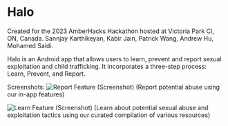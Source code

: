 # Halo

Created for the 2023 AmberHacks Hackathon hosted at Victoria Park CI, ON, Canada.
Sannjay Karthikeyan, Kabir Jain, Patrick Wang, Andrew Hu, Mohamed Saidi.

Halo is an Android app that allows users to learn, prevent and report sexual exploitation and child trafficking. It incorporates a three-step process: Learn, Prevent, and Report.

Screenshots:
![Report Feature (Screenshot)](https://github.com/sannjaykarthikeyan/Halo/assets/71292161/372ae67a-74d3-488f-9729-a5b7b9b3f6df)
(Report potential abuse using our in-app features)



![Learn Feature (Screenshot)](https://github.com/sannjaykarthikeyan/Halo/assets/71292161/33769eb2-34e3-4e8d-9c57-20084f2f75cd)
(Learn about potential sexual abuse and exploitation tactics using our curated compilation of various resources)



